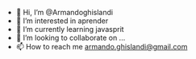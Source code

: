 - 👋 Hi, I’m @Armandoghislandi
- 👀 I’m interested in  aprender 
- 🌱 I’m currently learning  javasprit
- 💞️ I’m looking to collaborate on ...
- 📫 How to reach me  armando.ghislandi@gmail.com

<!---
Armandoghislandi/Armandoghislandi is a ✨ special ✨ repository because its `README.md` (this file) appears on your GitHub profile.
You can click the Preview link to take a look at your changes.
--->

